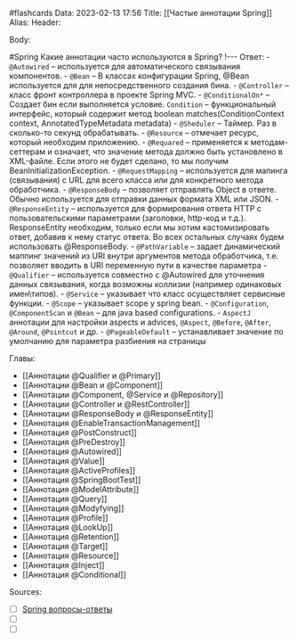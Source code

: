 #flashcards
Data: 2023-02-13 17:56
Title: [[Частые аннотации Spring]]
Alias:
Header:




Body:




#Spring 
Какие аннотации часто используются в Spring?
!---
Ответ:
	- `@Autowired` – используется для автоматического связывания компонентов.
	-   `@Bean` – В классах конфигурации Spring, @Bean используется для для непосредственного создания бина.
	-   `@Controller` – класс фронт контроллера в проекте Spring MVC.
	-   `@ConditionalOn*` – Создает бин если выполняется условие. `Condition` – функциональный интерфейс, который содержит метод boolean matches(ConditionContext context, AnnotatedTypeMetadata metadata)
	-   `@Sheduler` – Таймер. Раз в сколько-то секунд обрабатывать.
	-   `@Resource` – отмечает ресурс, который необходим приложению. 
	-   `@Requared` – применяется к методам-сеттерам и означает, что значение метода должно быть установлено в XML-файле. Если этого не будет сделано, то мы получим BeanInitializationException.
	-   `@RequestMapping` – используется для мапинга (связывания) с URL для всего класса или для конкретного метода обработчика.
	-   `@ResponseBody` – позволяет отправлять Object в ответе. Обычно используется для отправки данных формата XML или JSON.
	-   `@ResponseEntity` – используется для формирования ответа HTTP с пользовательскими параметрами (заголовки, http-код и т.д.). ResponseEntity необходим, только если мы хотим кастомизировать ответ, добавив к нему статус ответа. Во всех остальных случаях будем использовать @ResponseBody.
	-   `@PathVariable` – задает динамический маппинг значений из URI внутри аргументов метода обработчика, т.е. позволяет вводить в URI переменную пути в качестве параметра
	-   `@Qualifier` – используется совместно с @Autowired для уточнения данных связывания, когда возможны коллизии (например одинаковых имен\типов).
	-   `@Service` – указывает что класс осуществляет сервисные функции.
	-   `@Scope` – указывает scope у spring bean.
	-   `@Configuration`, `@ComponentScan` и `@Bean` – для java based configurations.
	-   `AspectJ` аннотации для настройки aspects и advices, `@Aspect`, `@Before`, `@After`, `@Around`, `@Pointcut` и др.
	-   `@PageableDefault` – устанавливает значение по умолчанию для параметра разбиения на страницы
<!--SR:!2023-10-30,5,270-->




Главы:
- [[Аннотации @Qualifier и @Primary]]
- [[Аннотации @Bean и @Component]]
- [[Аннотации @Component, @Service и @Repository]]
- [[Аннотации @Controller и @RestController]]
- [[Аннотации @ResponseBody и @ResponseEntity]]
- [[Аннотация @EnableTransactionManagement]]
- [[Аннотация @PostConstruct]]
- [[Аннотация @PreDestroy]]
- [[Аннотация @Autowired]]
- [[Аннотация @Value]]
- [[Аннотация @ActiveProfiles]]
- [[Аннотация @SpringBootTest]]
- [[Аннотация @ModelAttribute]]
- [[Аннотация @Query]]
- [[Аннотация @Modyfying]]
- [[Аннотация @Profile]]
- [[Аннотация @LookUp]]
- [[Аннотация @Retention]]
- [[Аннотация @Target]]
- [[Аннотация @Resource]]
- [[Аннотация @Inject]]
- [[Аннотация @Conditional]]


Sources:
- [ ] [Spring вопросы-ответы](https://docs.google.com/document/d/1eFbKDhPfud_Kj07jHhj-OmZuEfHYWe4HaLUW4pRkZ9U/edit#heading=h.26f0p2oxn1f9)
- [ ] []()
- [ ] []()
